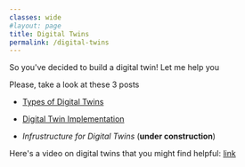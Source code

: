 ```yaml
---
classes: wide
#layout: page
title: Digital Twins
permalink: /digital-twins
---
```


So you've decided to build a digital twin!
Let me help you

Please, take a look at these 3 posts 

- [Types of Digital Twins](/digital-twins-3-types)

- [Digital Twin Implementation](/digital-twins-details)

- *Infrustructure for Digital Twins* (**under construction**)

Here's a video on digital twins that you might find helpful: [link](https://www.youtube.com/watch?v=vPTljRpzPwg&t=9s)




